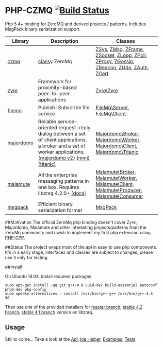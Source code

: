 PHP-CZMQ [![Build Status](https://travis-ci.org/goddanao/php-czmq.svg)](https://travis-ci.org/goddanao/php-czmq)
================
Php 5.4+ binding for ZeroMQ and derived projects / patterns. Includes MsgPack binary serialization support.

Library | Description | Classes
--- | --- | ---
[czmq](https://github.com/zeromq/czmq) | [class](http://rfc.zeromq.org/spec:21)y ZeroMq | [ZSys](https://github.com/goddanao/php-czmq/blob/master/api/ZSys.md), [ZMsg](https://github.com/goddanao/php-czmq/blob/master/api/ZMsg.md), [ZFrame](https://github.com/goddanao/php-czmq/blob/master/api/ZFrame.md), [ZSocket](https://github.com/goddanao/php-czmq/blob/master/api/ZSocket.md), [ZLoop](https://github.com/goddanao/php-czmq/blob/master/api/ZLoop.md), [ZPoll](https://github.com/goddanao/php-czmq/blob/master/api/ZPoll.md), [ZProxy](https://github.com/goddanao/php-czmq/blob/master/api/ZProxy.md), [ZGossip](https://github.com/goddanao/php-czmq/blob/master/api/ZGossip.md), [ZBeacon](https://github.com/goddanao/php-czmq/blob/master/api/ZBeacon.md), [ZUdp](https://github.com/goddanao/php-czmq/blob/master/api/ZUdp.md), [ZAuth](https://github.com/goddanao/php-czmq/blob/master/api/ZAuth.md), [ZCert](https://github.com/goddanao/php-czmq/blob/master/api/ZCert.md)
[zyre](https://github.com/zeromq/zyre) | Framework for proximity-based peer-to-peer applications | [Zyre\Zyre](https://github.com/goddanao/php-czmq/blob/master/api/Zyre-Zyre.md)
[filemq](https://github.com/zeromq/filemq) | Publish-Subscribe file service | [FileMq\Server](https://github.com/goddanao/php-czmq/blob/master/api/FileMq-Server.md), [FileMq\Client](https://github.com/goddanao/php-czmq/blob/master/api/FileMq-Client.md)
[majordomo](https://github.com/zeromq/majordomo) | Reliable service-oriented request-reply dialog between a set of client applications, a broker and a set of worker applications. [(majordomo v2)](http://rfc.zeromq.org/spec:18) [(mmi)](http://rfc.zeromq.org/spec:8) [(titanic)](http://rfc.zeromq.org/spec:9) | [Majordomo\Broker](https://github.com/goddanao/php-czmq/blob/master/api/Majordomo-Broker.md), [Majordomo\Worker](https://github.com/goddanao/php-czmq/blob/master/api/Majordomo-Worker.md), [Majordomo\Client](https://github.com/goddanao/php-czmq/blob/master/api/Majordomo-Client.md), [Majordomo\Titanic](https://github.com/goddanao/php-czmq/blob/master/api/Majordomo-Titanic.md)
[malamute](https://github.com/zeromq/malamute) | All the enterprise messaging patterns in one box. Requires libzmq 4.2.0+ [(docs)](https://github.com/zeromq/malamute/blob/master/MALAMUTE.md) | [Malamute\Broker](https://github.com/goddanao/php-czmq/blob/master/api/Malamute-Broker.md), [Malamute\Worker](https://github.com/goddanao/php-czmq/blob/master/api/Malamute-Worker.md), [Malamute\Client](https://github.com/goddanao/php-czmq/blob/master/api/Malamute-Client.md), [Malamute\Producer](https://github.com/goddanao/php-czmq/blob/master/api/Malamute-Producer.md), [Malamute\Consumer](https://github.com/goddanao/php-czmq/blob/master/api/Malamute-Consumer.md)
[msgpack](https://github.com/msgpack/msgpack-c) | Efficient binary serialization format | [MsgPack](https://github.com/goddanao/php-czmq/blob/master/api/MsgPack.md)

##Motivation
The official ZeroMq php binding doesn't cover Zyre, Majordomo, Malamute and other interesting projects/patterns from the ZeroMq community and i wish to implement my first php extension using [PHP-CPP](http://www.php-cpp.com/).

##Status
The project wraps most of the api in easy to use php components. It's in a early stage, interfaces and classes are subject to changes, please use it only for testing.

##Install

On Ubuntu 14.04, install required packages
```
sudo apt-get install -qq git g++-4.8 uuid-dev build-essential autoconf php5-dev pkg-config
sudo update-alternatives --install /usr/bin/g++ g++ /usr/bin/g++-4.8 90
```

Then use one of the provided installers for [master branch](https://github.com/goddanao/php-czmq/blob/master/install/install-master.sh), [stable 4.2 branch](https://github.com/goddanao/php-czmq/blob/master/install/install-stable-4.2.sh), [stable 4.1 branch](https://github.com/goddanao/php-czmq/blob/master/install/install-stable-4.1.sh) version on libzmq.

## Usage
Still to come... Take a look at the [Api](https://github.com/goddanao/php-czmq/blob/master/api/ApiIndex.md), [Ide Helper](https://github.com/goddanao/php-czmq/blob/master/ide_helper.php), [Examples](https://github.com/goddanao/php-czmq/tree/master/examples), [Tests](https://github.com/goddanao/php-czmq/tree/master/tests).
